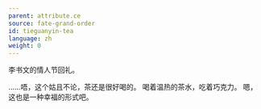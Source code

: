 ```yaml
---
parent: attribute.ce
source: fate-grand-order
id: tieguanyin-tea
language: zh
weight: 0
---
```


李书文的情人节回礼。

……唔，这个姑且不论，茶还是很好喝的。
喝着温热的茶水，吃着巧克力。
嗯，这也是一种幸福的形式吧。

